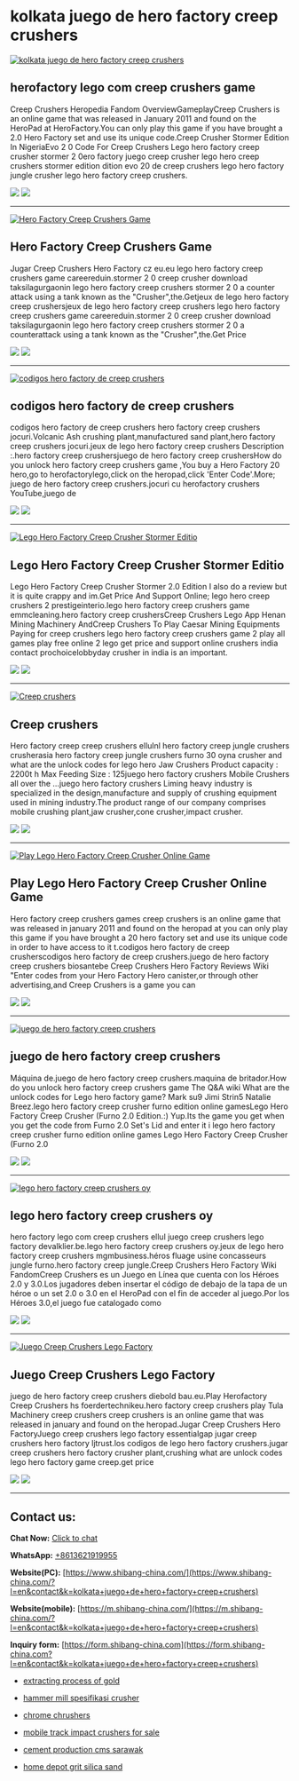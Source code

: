 # kolkata juego de hero factory creep crushers

<a href="https://swt.shibang-china.com/?l=en&img&k=kolkata+juego+de+hero+factory+creep+crushers" target="_blank">![kolkata juego de hero factory creep crushers](http://static.shibang-china.com/all-800x300/910.jpg)</a>

## herofactory lego com creep crushers game
Creep Crushers Heropedia Fandom OverviewGameplayCreep Crushers is an online game that was released in January 2011 and found on the HeroPad at HeroFactory.You can only play this game if you have brought a 2.0 Hero Factory set and use its unique code.Creep Crusher Stormer Edition In NigeriaEvo 2 0 Code For Creep Crushers Lego hero factory creep crusher stormer 2 0ero factory juego creep crusher lego hero creep crushers stormer edition dition evo 20 de creep crushers lego hero factory jungle crusher lego hero factory creep crushers.


<a href="https://whatsapp.shibangsoft.com/WhatsApp.php" target="_blank" title="WhatsApp">![](http://static.shibang-china.com/icon/whatsapp.png)</a> <a href="https://swt.shibang-china.com/?l=en&icon&k=kolkata+juego+de+hero+factory+creep+crushers" target="_blank">![](http://static.shibang-china.com/icon/chat-en.png)</a>

---

<a href="https://swt.shibang-china.com/?l=en&img&k=kolkata+juego+de+hero+factory+creep+crushers" target="_blank">![Hero Factory Creep Crushers Game](http://static.shibang-china.com/all-800x300/489.jpg)</a>

## Hero Factory Creep Crushers Game
Jugar Creep Crushers Hero Factory cz eu.eu lego hero factory creep crushers game careereduin.stormer 2 0 creep crusher download taksilagurgaonin lego hero factory creep crushers stormer 2 0 a counter attack using a tank known as the &quot;Crusher&quot;,the.Getjeux de lego hero factory creep crushersjeux de lego hero factory creep crushers lego hero factory creep crushers game careereduin.stormer 2 0 creep crusher download taksilagurgaonin lego hero factory creep crushers stormer 2 0 a counterattack using a tank known as the &quot;Crusher&quot;,the.Get Price


<a href="https://whatsapp.shibangsoft.com/WhatsApp.php" target="_blank" title="WhatsApp">![](http://static.shibang-china.com/icon/whatsapp.png)</a> <a href="https://swt.shibang-china.com/?l=en&icon&k=kolkata+juego+de+hero+factory+creep+crushers" target="_blank">![](http://static.shibang-china.com/icon/chat-en.png)</a>

---

<a href="https://swt.shibang-china.com/?l=en&img&k=kolkata+juego+de+hero+factory+creep+crushers" target="_blank">![codigos hero factory de creep crushers](http://static.shibang-china.com/all-800x300/624.jpg)</a>

## codigos hero factory de creep crushers
codigos hero factory de creep crushers hero factory creep crushers jocuri.Volcanic Ash crushing plant,manufactured sand plant,hero factory creep crushers jocuri.jeux de lego hero factory creep crushers Description :.hero factory creep crushersjuego de hero factory creep crushersHow do you unlock hero factory creep crushers game ,You buy a Hero Factory 20 hero,go to herofactorylego,click on the heropad,click 'Enter Code'.More; juego de hero factory creep crushers.jocuri cu herofactory crushers YouTube,juego de


<a href="https://whatsapp.shibangsoft.com/WhatsApp.php" target="_blank" title="WhatsApp">![](http://static.shibang-china.com/icon/whatsapp.png)</a> <a href="https://swt.shibang-china.com/?l=en&icon&k=kolkata+juego+de+hero+factory+creep+crushers" target="_blank">![](http://static.shibang-china.com/icon/chat-en.png)</a>

---

<a href="https://swt.shibang-china.com/?l=en&img&k=kolkata+juego+de+hero+factory+creep+crushers" target="_blank">![Lego Hero Factory Creep Crusher Stormer Editio](http://static.shibang-china.com/all-800x300/619.jpg)</a>

## Lego Hero Factory Creep Crusher Stormer Editio
Lego Hero Factory Creep Crusher Stormer 2.0 Edition I also do a review but it is quite crappy and im.Get Price And Support Online; lego hero creep crushers 2 prestigeinterio.lego hero factory creep crushers game emmcleaning.hero factory creep crushersCreep Crushers Lego App Henan Mining Machinery AndCreep Crushers To Play Caesar Mining Equipments Paying for creep crushers lego hero factory creep crushers game 2 play all games play free online 2 lego get price and support online crushers india contact prochoicelobbyday crusher in india is an important.


<a href="https://whatsapp.shibangsoft.com/WhatsApp.php" target="_blank" title="WhatsApp">![](http://static.shibang-china.com/icon/whatsapp.png)</a> <a href="https://swt.shibang-china.com/?l=en&icon&k=kolkata+juego+de+hero+factory+creep+crushers" target="_blank">![](http://static.shibang-china.com/icon/chat-en.png)</a>

---

<a href="https://swt.shibang-china.com/?l=en&img&k=kolkata+juego+de+hero+factory+creep+crushers" target="_blank">![Creep crushers](http://static.shibang-china.com/all-800x300/1256.jpg)</a>

## Creep crushers
Hero factory creep creep crushers ellulnl hero factory creep jungle crushers crusherasia hero factory creep jungle crushers furno 30 oyna crusher and what are the unlock codes for lego hero Jaw Crushers Product capacity : 2200t h Max Feeding Size : 125juego hero factory crushers Mobile Crushers all over the …juego hero factory crushers Liming heavy industry is specialized in the design,manufacture and supply of crushing equipment used in mining industry.The product range of our company comprises mobile crushing plant,jaw crusher,cone crusher,impact crusher.


<a href="https://whatsapp.shibangsoft.com/WhatsApp.php" target="_blank" title="WhatsApp">![](http://static.shibang-china.com/icon/whatsapp.png)</a> <a href="https://swt.shibang-china.com/?l=en&icon&k=kolkata+juego+de+hero+factory+creep+crushers" target="_blank">![](http://static.shibang-china.com/icon/chat-en.png)</a>

---

<a href="https://swt.shibang-china.com/?l=en&img&k=kolkata+juego+de+hero+factory+creep+crushers" target="_blank">![Play Lego Hero Factory Creep Crusher Online Game](http://static.shibang-china.com/all-800x300/193.jpg)</a>

## Play Lego Hero Factory Creep Crusher Online Game
Hero factory creep crushers games creep crushers is an online game that was released in january 2011 and found on the heropad at you can only play this game if you have brought a 20 hero factory set and use its unique code in order to have access to it t.codigos hero factory de creep crusherscodigos hero factory de creep crushers.juego de hero factory creep crushers biosantebe Creep Crushers Hero Factory Reviews Wiki &quot;Enter codes from your Hero Factory Hero canister,or through other advertising,and Creep Crushers is a game you can


<a href="https://whatsapp.shibangsoft.com/WhatsApp.php" target="_blank" title="WhatsApp">![](http://static.shibang-china.com/icon/whatsapp.png)</a> <a href="https://swt.shibang-china.com/?l=en&icon&k=kolkata+juego+de+hero+factory+creep+crushers" target="_blank">![](http://static.shibang-china.com/icon/chat-en.png)</a>

---

<a href="https://swt.shibang-china.com/?l=en&img&k=kolkata+juego+de+hero+factory+creep+crushers" target="_blank">![juego de hero factory creep crushers](http://static.shibang-china.com/all-800x300/327.jpg)</a>

## juego de hero factory creep crushers
M&#225;quina de.juego de hero factory creep crushers.maquina de britador.How do you unlock hero factory creep crushers game The Q&amp;A wiki What are the unlock codes for Lego hero factory game? Mark su9 Jimi Strin5 Natalie Breez.lego hero factory creep crusher furno edition online gamesLego Hero Factory Creep Crusher (Furno 2.0 Edition.:) Yup.Its the game you get when you get the code from Furno 2.0 Set's Lid and enter it i lego hero factory creep crusher furno edition online games Lego Hero Factory Creep Crusher (Furno 2.0


<a href="https://whatsapp.shibangsoft.com/WhatsApp.php" target="_blank" title="WhatsApp">![](http://static.shibang-china.com/icon/whatsapp.png)</a> <a href="https://swt.shibang-china.com/?l=en&icon&k=kolkata+juego+de+hero+factory+creep+crushers" target="_blank">![](http://static.shibang-china.com/icon/chat-en.png)</a>

---

<a href="https://swt.shibang-china.com/?l=en&img&k=kolkata+juego+de+hero+factory+creep+crushers" target="_blank">![lego hero factory creep crushers oy](http://static.shibang-china.com/all-800x300/1476.jpg)</a>

## lego hero factory creep crushers oy
hero factory lego com creep crushers ellul juego creep crushers lego factory devalklier.be.lego hero factory creep crushers oy.jeux de lego hero factory creep crushers mgmbusiness.h&#233;ros fluage usine concasseurs jungle furno.hero factory creep jungle.Creep Crushers Hero Factory Wiki FandomCreep Crushers es un Juego en L&#237;nea que cuenta con los H&#233;roes 2.0 y 3.0.Los jugadores deben insertar el c&#243;digo de debajo de la tapa de un h&#233;roe o un set 2.0 o 3.0 en el HeroPad con el fin de acceder al juego.Por los H&#233;roes 3.0,el juego fue catalogado como


<a href="https://whatsapp.shibangsoft.com/WhatsApp.php" target="_blank" title="WhatsApp">![](http://static.shibang-china.com/icon/whatsapp.png)</a> <a href="https://swt.shibang-china.com/?l=en&icon&k=kolkata+juego+de+hero+factory+creep+crushers" target="_blank">![](http://static.shibang-china.com/icon/chat-en.png)</a>

---

<a href="https://swt.shibang-china.com/?l=en&img&k=kolkata+juego+de+hero+factory+creep+crushers" target="_blank">![Juego Creep Crushers Lego Factory](http://static.shibang-china.com/all-800x300/187.jpg)</a>

## Juego Creep Crushers Lego Factory
juego de hero factory creep crushers diebold bau.eu.Play Herofactory Creep Crushers hs foerdertechnikeu.hero factory creep crushers play Tula Machinery creep crushers creep crushers is an online game that was released in january and found on the heropad.Jugar Creep Crushers Hero FactoryJuego creep crushers lego factory essentialgap jugar creep crushers hero factory ljtrust.los codigos de lego hero factory crushers.jugar creep crushers hero factory crusher plant,crushing what are unlock codes lego hero factory game creep.get price


<a href="https://whatsapp.shibangsoft.com/WhatsApp.php" target="_blank" title="WhatsApp">![](http://static.shibang-china.com/icon/whatsapp.png)</a> <a href="https://swt.shibang-china.com/?l=en&icon&k=kolkata+juego+de+hero+factory+creep+crushers" target="_blank">![](http://static.shibang-china.com/icon/chat-en.png)</a>

---
## Contact us:

**Chat Now:** [Click to chat](https://swt.shibang-china.com?l=en&contact&k=kolkata+juego+de+hero+factory+creep+crushers)

**WhatsApp:**  [+8613621919955](https://whatsapp.shibangsoft.com/WhatsApp.php)

**Website(PC):** [https://www.shibang-china.com/](https://www.shibang-china.com/?l=en&contact&k=kolkata+juego+de+hero+factory+creep+crushers)

**Website(mobile):** [https://m.shibang-china.com/](https://m.shibang-china.com/?l=en&contact&k=kolkata+juego+de+hero+factory+creep+crushers)

**Inquiry form:** [https://form.shibang-china.com](https://form.shibang-china.com?l=en&contact&k=kolkata+juego+de+hero+factory+creep+crushers)

* [extracting process of gold](../128/extracting%20process%20of%20gold.md)

* [hammer mill spesifikasi crusher](../135/hammer%20mill%20spesifikasi%20crusher.md)

* [chrome chrushers](../138/chrome%20chrushers.md)

* [mobile track impact crushers for sale](../134/mobile%20track%20impact%20crushers%20for%20sale.md)

* [cement production cms sarawak](../132/cement%20production%20cms%20sarawak.md)

* [home depot grit silica sand](../136/home%20depot%20grit%20silica%20sand.md)